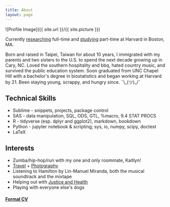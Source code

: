 ```yaml
---
title: About
layout: page
---
```

![Profile Image]({{ site.url }}/{{ site.picture }})

<p>Currently <a href="https://www.hsph.harvard.edu/cbar/">researching</a> full-time and <a href="https://www.hsph.harvard.edu/biostatistics/masters-programs/">studying</a> part-time at Harvard in Boston, MA.</p>

<p>Born and raised in Taipei, Taiwan for about 10 years, I immigrated with my parents and two sisters to the U.S. to spend the next decade growing up in Cary, NC. Loved the southern hospitality and bbq, hated country music, and survived the public education system. Soon graduated from UNC Chapel Hill with a bachelor's degree in biostatistics and began working at Harvard by 21. Been staying young, scrappy, and hungry since. ¯\_(ツ)_/¯ </p>

<h2>Technical Skills</h2>

<ul class="skill-list">
	<li>Sublime - snippets, projects, package control</li>
	<li>SAS - data manipulation, SQL, ODS, GTL, %macro, 9.4 STAT PROCS</li>
	<li>R - tidyverse (esp. dplyr and ggplot2), markdown, bookdown</li>
	<li>Python - jupyter notebook & scripting; sys, io, numpy, scipy, doctest</li>
	<li>LaTeX</li>
</ul>

<h2>Interests</h2>

<ul>
	<li>Zumba/hip-hop/run with my one and only roommate, Kaitlyn!</li>
	<li><a href="http://euniceyeh.github.io/indigo/travel">Travel</a> + <a href="http://delightful-voyage.tumblr.com/">Photography</a></li>
	<li>Listening to Hamilton by Lin-Manuel Miranda, both the musical soundtrack and the mixtape</li>
	<li>Helping out with <a href="http://justiceandhealth.org">Justice and Health</a></li>
	<li>Playing with everyone else's dogs</li>
</ul>

<h4><a href="https://euniceyeh.github.io/indigo/assets/2018_euniceyeh_CV.pdf">Formal CV</a></h4>
